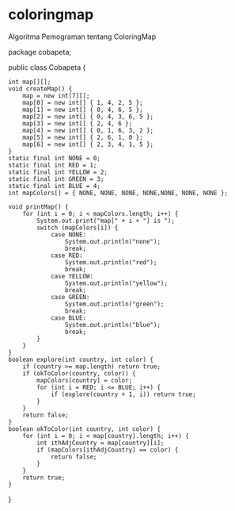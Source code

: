 # coloringmap
Algoritma Pemograman tentang ColoringMap

package cobapeta;

public class Cobapeta {

    int map[][];
    void createMap() {
        map = new int[7][];
        map[0] = new int[] { 1, 4, 2, 5 };
        map[1] = new int[] { 0, 4, 6, 5 };
        map[2] = new int[] { 0, 4, 3, 6, 5 };
        map[3] = new int[] { 2, 4, 6 };
        map[4] = new int[] { 0, 1, 6, 3, 2 };
        map[5] = new int[] { 2, 6, 1, 0 };
        map[6] = new int[] { 2, 3, 4, 1, 5 };
    }
    static final int NONE = 0;
    static final int RED = 1;
    static final int YELLOW = 2;
    static final int GREEN = 3;
    static final int BLUE = 4;
    int mapColors[] = { NONE, NONE, NONE, NONE,NONE, NONE, NONE };
    
    void printMap() {
        for (int i = 0; i < mapColors.length; i++) {
            System.out.print("map[" + i + "] is ");
            switch (mapColors[i]) {
                case NONE:
                    System.out.println("none");
                    break;
                case RED:
                    System.out.println("red");
                    break;
                case YELLOW:
                    System.out.println("yellow");
                    break;
                case GREEN:
                    System.out.println("green");
                    break;
                case BLUE:
                    System.out.println("blue");
                    break;
            }
        }
    }
    boolean explore(int country, int color) {
        if (country >= map.length) return true;
        if (okToColor(country, color)) {
            mapColors[country] = color;
            for (int i = RED; i <= BLUE; i++) {
                if (explore(country + 1, i)) return true;
            }
        }
        return false;
    }
    boolean okToColor(int country, int color) {
        for (int i = 0; i < map[country].length; i++) {
            int ithAdjCountry = map[country][i];
            if (mapColors[ithAdjCountry] == color) {
                return false;
            }
        }
        return true;
    }
}
